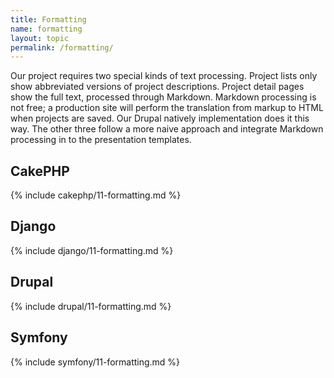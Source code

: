 ```yaml
---
title: Formatting
name: formatting
layout: topic
permalink: /formatting/
---
```

Our project requires two special kinds of text processing. Project lists only show abbreviated versions of project descriptions. Project detail pages show the full text, processed through Markdown. Markdown processing is not free; a production site will perform the translation from markup to HTML when projects are saved. Our Drupal natively implementation does it this way. The other three follow a more naive approach and integrate Markdown processing in to the presentation templates. 

## CakePHP
{% include cakephp/11-formatting.md %}

## Django
{% include django/11-formatting.md %}

## Drupal
{% include drupal/11-formatting.md %}

## Symfony
{% include symfony/11-formatting.md %}
